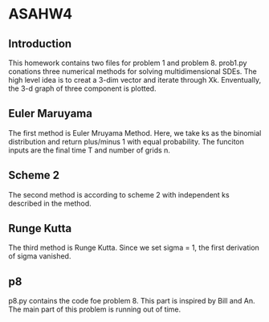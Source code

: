 # ASAHW4

## Introduction
This homework contains two files for problem 1 and problem 8. prob1.py conations three numerical methods for solving multidimensional SDEs. The high level idea is to creat a 3-dim vector and iterate through Xk. Enventually, the 3-d graph of three component is plotted.

## Euler Maruyama
The first method is Euler Mruyama Method. Here, we take ks as the binomial distribution and return plus/minus 1 with equal probability. The funciton inputs are the final time T and number of grids n. 

## Scheme 2
The second method is according to scheme 2 with independent ks described in the method. 

## Runge Kutta
The third method is Runge Kutta. Since we set sigma = 1, the first derivation of sigma vanished. 

## p8
p8.py contains the code foe problem 8. This part is inspired by Bill and An. The main part of this problem is running out of time.
